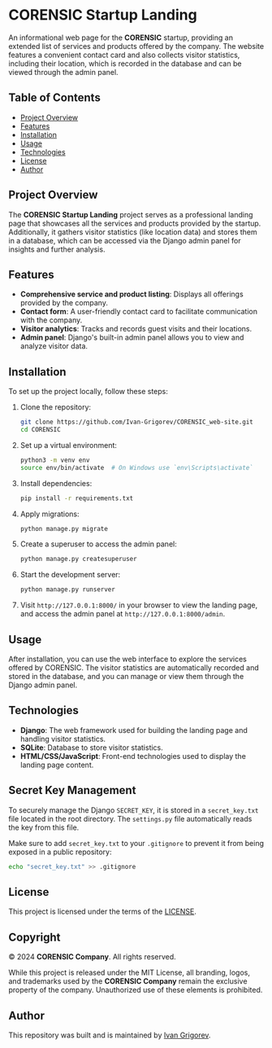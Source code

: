 # CORENSIC Startup Landing

An informational web page for the **CORENSIC** startup, providing an extended list of services and products offered by the company. The website features a convenient contact card and also collects visitor statistics, including their location, which is recorded in the database and can be viewed through the admin panel.

## Table of Contents
- [Project Overview](#project-overview)
- [Features](#features)
- [Installation](#installation)
- [Usage](#usage)
- [Technologies](#technologies)
- [License](#license)
- [Author](#author)

## Project Overview
The **CORENSIC Startup Landing** project serves as a professional landing page that showcases all the services and products provided by the startup. Additionally, it gathers visitor statistics (like location data) and stores them in a database, which can be accessed via the Django admin panel for insights and further analysis.

## Features
- **Comprehensive service and product listing**: Displays all offerings provided by the company.
- **Contact form**: A user-friendly contact card to facilitate communication with the company.
- **Visitor analytics**: Tracks and records guest visits and their locations.
- **Admin panel**: Django's built-in admin panel allows you to view and analyze visitor data.

## Installation

To set up the project locally, follow these steps:

1. Clone the repository:

    ```bash
    git clone https://github.com/Ivan-Grigorev/CORENSIC_web-site.git
    cd CORENSIC
    ```

2. Set up a virtual environment:

    ```bash
    python3 -m venv env
    source env/bin/activate  # On Windows use `env\Scripts\activate`
    ```

3. Install dependencies:

    ```bash
    pip install -r requirements.txt
    ```

4. Apply migrations:

    ```bash
    python manage.py migrate
    ```

5. Create a superuser to access the admin panel:

    ```bash
    python manage.py createsuperuser
    ```

6. Start the development server:

    ```bash
    python manage.py runserver
    ```

7. Visit `http://127.0.0.1:8000/` in your browser to view the landing page, and access the admin panel at `http://127.0.0.1:8000/admin`.

## Usage

After installation, you can use the web interface to explore the services offered by CORENSIC. The visitor statistics are automatically recorded and stored in the database, and you can manage or view them through the Django admin panel.

## Technologies

- **Django**: The web framework used for building the landing page and handling visitor statistics.
- **SQLite**: Database to store visitor statistics.
- **HTML/CSS/JavaScript**: Front-end technologies used to display the landing page content.

## Secret Key Management

To securely manage the Django `SECRET_KEY`, it is stored in a `secret_key.txt` file located in the root directory. The `settings.py` file automatically reads the key from this file.

Make sure to add `secret_key.txt` to your `.gitignore` to prevent it from being exposed in a public repository:

```bash
echo "secret_key.txt" >> .gitignore
```

## License

This project is licensed under the terms of the [LICENSE](./LICENSE).

## Copyright

© 2024 **CORENSIC Company**. All rights reserved.

While this project is released under the MIT License, all branding, logos, and trademarks used by the **CORENSIC Company** remain the exclusive property of the company. Unauthorized use of these elements is prohibited.


## Author

This repository was built and is maintained by [Ivan Grigorev](https://github.com/Ivan-Grigorev).
